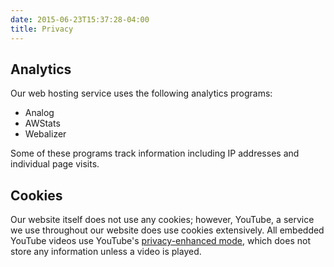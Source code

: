 ```yaml
---
date: 2015-06-23T15:37:28-04:00
title: Privacy
---
```


Analytics
---------

Our web hosting service uses the following analytics programs:

+ Analog
+ AWStats
+ Webalizer

Some of these programs track information including IP addresses and individual
page visits.

Cookies
-------

Our website itself does not use any cookies; however, YouTube, a service we use
throughout our website does use cookies extensively. All embedded YouTube videos
use YouTube's [privacy-enhanced mode][yt pem], which does not store any
information unless a video is played. 

[yt pem]:
https://support.google.com/youtube/answer/171780?expand=PrivacyEnhancedMode
"Embed videos and playlists - YouTube Help"
